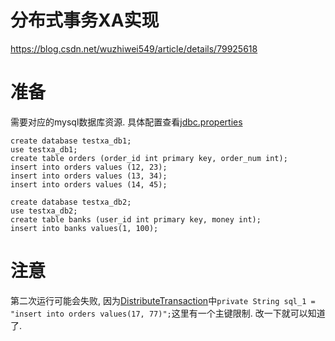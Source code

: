 # 分布式事务XA实现
https://blog.csdn.net/wuzhiwei549/article/details/79925618
# 准备
需要对应的mysql数据库资源. 具体配置查看[jdbc.properties](./src/main/resources/jdbc.properties)
```
create database testxa_db1;
use testxa_db1;
create table orders (order_id int primary key, order_num int);
insert into orders values (12, 23);
insert into orders values (13, 34);
insert into orders values (14, 45);

create database testxa_db2;
use testxa_db2;
create table banks (user_id int primary key, money int);
insert into banks values(1, 100);
```

# 注意
第二次运行可能会失败, 因为[DistributeTransaction](src/main/java/DistributeTransaction.java)中`private String sql_1 = "insert into orders values(17, 77)";`这里有一个主键限制. 改一下就可以知道了.
